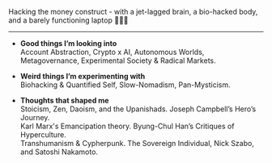 Hacking the money construct - with a jet-lagged brain, a bio-hacked body, and a barely functioning laptop 👩🏻‍💻
***
- **Good things I’m looking into** <br>
Account Abstraction, Crypto x AI, Autonomous Worlds, Metagovernance, Experimental Society & Radical Markets. <br>

- **Weird things I’m experimenting with** <br>
Biohacking & Quantified Self, Slow-Nomadism, Pan-Mysticism.<br>

- **Thoughts that shaped me** <br>
Stoicism, Zen, Daoism, and the Upanishads. Joseph Campbell’s Hero’s Journey. <br>
Karl Marx's Emancipation theory. Byung-Chul Han’s Critiques of Hyperculture. <br>
Transhumanism & Cypherpunk. The Sovereign Individual, Nick Szabo, and Satoshi Nakamoto.
